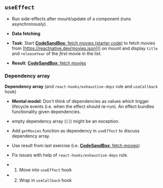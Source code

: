 ## `useEffect`

- Run side-effects after mount/update of a component (runs asynchronously).
- **Data fetching**

- **Task**: Start [**CodeSandBox**: fetch movies (starter code)](https://codesandbox.io/s/fetch-movies-starter-code-7ufkh) to fetch movies from [https://reactnative.dev/movies.json]() on mount and display `title` and `releaseYear` of the *first* movie in the list.

- **Result**: [**CodeSandBox**: fetch movies](hhttps://codesandbox.io/s/fetch-movies-solution-sti1p)

### Dependency array

**Dependency array** (and `react-hooks/exhaustive-deps` rule and `useCallback` hook)

- **Mental model**: Don't think of dependencies as values which trigger lifecycle events (i.e. when the effect should re-run). An effect bundles functionality given dependencies.
- empty dependency array (`[]`) might be an exception.

- Add `getMovies` function as dependency in `useEffect` to discuss dependency array.

- Use result from last exercise (i.e. [**CodeSandBox**: fetch movies](hhttps://codesandbox.io/s/fetch-movies-solution-sti1p))
- Fix issues with help of `react-hooks/exhaustive-deps` rule.
- 1) Move into `useEffect` hook
- 2) Wrap in `useCallback` hook
